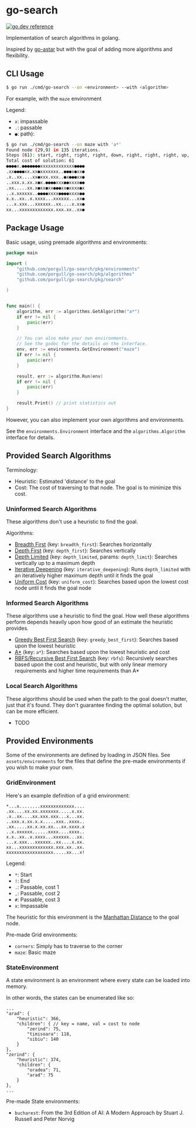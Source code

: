 # go-search

[![go.dev reference](https://img.shields.io/badge/go.dev-reference-007d9c?logo=go&logoColor=white&style=for-the-badge)](https://pkg.go.dev/github.com/porgull/go-search)

Implementation of search algorithms in golang.

Inspired by [go-astar](https://github.com/beefsack/go-astar)
but with the goal of adding more algorithms and flexibility.

## CLI Usage

```bash
$ go run ./cmd/go-search --on <environment> --with <algorithm>
```

For example, with the `maze` environment

Legend:
- `x`: impassable
- `.`: passable
- `●`: path):

```bash
$ go run ./cmd/go-search --on maze with 'a*'
Found node (29,9) in 135 iterations.
Steps (61): start, right, right, right, down, right, right, right, up, right, right, right, right, right, right, down, down, down, down, down, right, right, right, up, up, right, right, right, down, right, right, down, right, right, right, up, up, left, up, up, right, right, down, right, right, up, up, right, right, right, down, down, down, left, down, down, right, down, down, down, down
Total cost of solution: 61
●●●●x.●●●●●●●xxxxxxxxxxxxx●●●●
.xx●●●●xx.xx●xxxxxxx..●●●x●xx●
.x..xx....xx●xxx.xxx..●x●●●xx●
..xxx.x.xx.x●x.●●●●xxx●●xxxx●●
.xx.....xx.x●xx●xx●●●xx●xxxx●x
..x.xxxxxx..●●●●xxxx●●●●xxxx●●
x.x..xx..x.xxxx...xxxxxx...xx●
...x.xxx...xxxxxx..xx....x.xx●
xx...xxxxxxxxxxxxx.xxx.xx..xx●
```

## Package Usage

Basic usage, using premade
algorithms and environments: 

```go
package main

import (
    "github.com/porgull/go-search/pkg/environments"
    "github.com/porgull/go-search/pkg/algorithms"
    "github.com/porgull/go-search/pkg/search"

)


func main() {
    algorithm, err := algorithms.GetAlgorithm("a*")
    if err != nil {
        panic(err)
    }

    // You can also make your own environments.
    // See the godoc for the details on the interface.
    env, err := environments.GetEnvironment("maze")
    if err != nil {
        panic(err)
    }

    result, err := algorithm.Run(env)
    if err != nil {
        panic(err)
    }

    result.Print() // print statistics out
}
```

However, you can also implement your own algorithms and
environments.

See the `environments.Environment` interface and the
`algorithms.Algorithm` interface for details.

## Provided Search Algorithms

Terminology:
- Heuristic: Estimated 'distance' to the goal
- Cost: The cost of traversing to that node. The goal is to minimize this cost.

### Uninformed Search Algorithms
These algorithms don't use a heuristic to find the goal. 

Algorithms:
- [Breadth First](https://en.wikipedia.org/wiki/Breadth-first_search) (key: `breadth_first`): Searches horizontally
- [Depth First](https://en.wikipedia.org/wiki/Depth-first_search) (key: `depth_first`): Searches vertically
- [Depth Limited](https://en.wikipedia.org/wiki/Iterative_deepening_depth-first_search) (key: `depth_limited`, params: `depth_limit`): Searches vertically up to a maximum depth 
- [Iterative Deepening](https://en.wikipedia.org/wiki/Iterative_deepening_depth-first_search) (key: `iterative_deepening`): Runs `depth_limited` with an iteratively higher maximum depth until it finds the goal
- [Uniform Cost](https://math.wikia.org/wiki/Uniform_cost_search) (key: `uniform_cost`): Searches based upon the lowest cost node until it finds the goal node

### Informed Search Algorithms
These algorithms use a heuristic to find the goal. How well
these algorithms perform depends heavily upon how good of an
estimate the heuristic provides.

- [Greedy Best First Search](https://en.wikipedia.org/wiki/Best-first_search#Greedy_BFS) (key: `greedy_best_first`): Searches based upon the lowest heuristic
- [A*](https://en.wikipedia.org/wiki/A*_search_algorithm) (key: `a*`): Searches based upon the lowest heuristic and cost
- [RBFS/Recursive Best First Search](https://www.eecs.yorku.ca/course_archive/2013-14/F/3401/slides/15b-RBFS.pdf) (key: `rbfs`): Recursively searches based upon the cost and heuristic, but with only linear memory requirements and higher time requirements than A*

### Local Search Algorithms
These algorithms should be used when the path to the goal
doesn't matter, just that it's found. They don't guarantee
finding the optimal solution, but can be more efficient.

- TODO

## Provided Environments

Some of the environments are defined
by loading in JSON files. See
`assets/environments` for the
files that define the pre-made
environments if you wish to make
your own.

### GridEnvironment

Here's an example definition of
a grid environment:

```
*...x........xxxxxxxxxxxxx....
.xx....xx.xx.xxxxxxx.....x.xx.
.x..xx....xx.xxx.xxx...x...xx.
..xxx.x.xx.x.x.....xxx..xxxx..
.xx.....xx.x.xx.xx...xx.xxxx.x
..x.xxxxxx......xxxx....xxxx..
x.x..xx..x.xxxx...xxxxxx...xx.
...x.xxx...xxxxxx..xx....x.xx.
xx...xxxxxxxxxxxxx.xxx.xx..xx.
xxxxxxxxxxxxxxxxxx.....xx...x!
```

Legend:
- `*`: Start
- `!`: End
- `.`: Passable, cost 1
- `,`: Passable, cost 2
- `#`: Passable, cost 3
- `x`: Impassable

The heuristic for this environment is 
the [Manhattan Distance](https://en.wikipedia.org/wiki/Taxicab_geometry)
to the goal node.

Pre-made Grid environments:
- `corners`: Simply has to traverse to the corner
- `maze`: Basic maze

### StateEnvironment

A state environment is an environment
where every state can be loaded
into memory.

In other words, the states can 
be enumerated like so:

```json5
...
"arad": {
    "heuristic": 366,
    "children": { // key = name, val = cost to node
        "zerind": 75, 
        "timisoara": 118,
        "sibiu": 140
    }
},
"zerind": {
    "heuristic": 374,
    "children": {
        "oradea": 71,
        "arad": 75
    }
},
...
```

Pre-made State environments:
- `bucharest`: From the 3rd Edition of
AI: A Modern Approach by Stuart J.
Russell and Peter Norvig